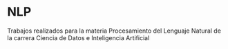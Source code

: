 # NLP
Trabajos realizados para la materia Procesamiento del Lenguaje Natural de la carrera Ciencia de Datos e Inteligencia Artificial
